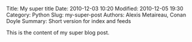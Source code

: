 Title: My super title
Date: 2010-12-03 10:20
Modified: 2010-12-05 19:30
Category: Python
Slug: my-super-post
Authors: Alexis Metaireau, Conan Doyle
Summary: Short version for index and feeds

This is the content of my super blog post.